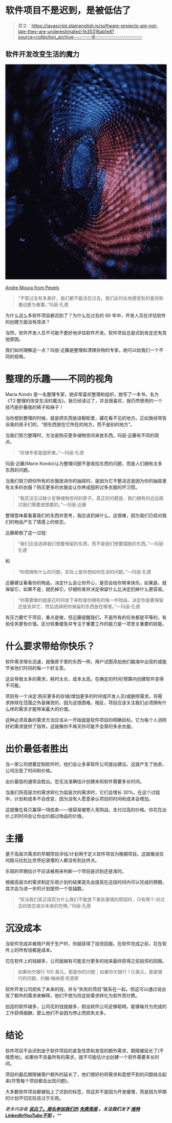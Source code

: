 # 软件项目不是迟到，是被低估了

> 原文：<https://javascript.plainenglish.io/software-projects-are-not-late-they-are-underestimated-fe35316ab1e8?source=collection_archive---------8----------------------->

## 软件开发改变生活的魔力

![](img/fc75e9592dec8e2c66648a5e8ce6f26e.png)

[Andre Moura from Pexels](https://www.pexels.com/photo/shiny-abstract-multicolored-background-with-stars-4021522)

> “不管过去有多美好，我们都不能活在过去。我们此时此地感受到的喜悦和激动更为重要。”玛丽·孔德

为什么这么多软件项目都迟到了？为什么在过去的 60 年中，开发人员在评估软件的创建方面没有改进？

当然，软件开发人员不可能不更好地评估软件开发。软件项目总是迟到肯定还有其他原因。

我们如何理解这一点？玛丽·近藤是整理和清理杂物的专家，她可以给我们一个不同的视角。

# **整理的乐趣——不同的视角**

Maria Kondo 是一名整理专家，她非常喜欢整理和组织，她写了一本书，名为《T2:整理的改变生活的魔法》。我已经读过了，并且很喜欢，我仍然使用的一个技巧是折叠我的裤子和袜子！

当你想到整理的时候，就是把东西放进橱柜里，藏在看不见的地方。正如我经常告诉我的孩子们的，“把东西放在它所在的地方，而不是别的地方”。

当我们努力整理时，方法是购买更多储物空间来放东西。玛丽·近藤有不同的观点。

> “存储专家是囤积者。”―玛丽·孔德

玛丽·近藤(Marie Kondo)认为整理问题不是收拾东西的问题，而是人们拥有太多东西的问题。

当我们努力把你所有的衣服放进你的抽屉时，是因为它不整洁还是因为你的抽屉里有太多的衣服？购买更多的衣服会让你养成囤积过多衣服的坏习惯。

> “我还没见过缺少足够储物空间的房子。真正的问题是，我们拥有的远远超过我们需要或想要的。”―玛丽·近藤

整理意味着看着我们的东西并思考，我应该扔掉什么，这很难，因为我们已经对我们的物品产生了情感上的依恋。

近藤颠倒了这一过程:

> “我们应该选择我们想要保留的东西，而不是我们想要摆脱的东西。”―玛丽·孔德

和

> “你想拥有什么的问题，实际上是你想如何生活的问题。”―玛丽·孔德

近藤建议看看你的物品，决定什么会让你开心，是否会给你带来快乐。如果是，就保留它，如果不是，就扔掉它。仔细检查并决定保留什么比决定扔掉什么更容易。

> “你需要做的就是花时间坐下来检查你拥有的每一件物品，决定你是要保留还是丢弃它，然后选择把你保留的东西放在哪里。”―玛丽·孔德

有压力要忙于项目，重点是做，但近藤提醒我们，不是所有的任务都是平等的，有些任务更有价值。区分轻重缓急并专注于重要工作的能力是一项至关重要的技能。

# **什么要求带给你快乐？**

软件需求增长迅速，就像房子里的东西一样。用户试图添加他们脑海中出现的或能节省他们时间的每一个好主意。

这会导致太多的需求，耗时太长，成本太高。在确定的时间/预算内创建软件变得不可能。

项目有一个决定:购买更多的存储(增加更多的时间或开发人员)或删除需求。将需求排除在范围之外是痛苦的，因为这很困难。相反，项目应该关注我们必须拥有什么样的需求才能带来最大的价值。

这种必须具备的需求方法应该从一开始就是软件项目的明确目标。它为每个人消除好的需求提供了指导。这就像你不再买你可能不会穿的多余衣服。

# **出价最低者胜出**

当一家公司想要定制软件时，他们会让多家软件公司提出建议。这就产生了拍卖，公司压低了时间和价格。

出价最低的通常会胜出。您无法准确估计创建未知软件需要多长时间。

当我们将高层次的需求转化为低层次的需求时，它们会增长 30%。在这个过程中，计划和成本不会改变，因为没有人愿意承认项目的时间和成本会增加。

这就像在易贝赢得一场拍卖——很容易被卷入竞购战，支付过高的价格。你花在出价上的时间会让你出价超过物品的价值。

# **主播**

基于高层次需求的早期项目评估/计划用于定义软件项目为晚期项目。这就像说任何跑马拉松比世界纪录慢的人都没有到达终点。

乐观的早期估计不应该被用来判断一个项目是迟到还是准时。

根据高层次的需求制定乐观计划的结果首先会提高在这段时间内可以完成的预期，其次会为进一步的计划提供一个低锚数。

> “但当我们真正探究为什么我们不能放下某些事情的原因时，只有两个:对过去的依恋或对未来的恐惧。”玛丽·孔德

# **沉没成本**

当软件完成并被用户用于生产时，你就获得了投资回报。在软件完成之前，花在软件上的所有钱都是成本。

花在软件上的钱越多，公司就越有可能支付更多的钱来最终获得之前投资的回报。

> 如果你欠银行 100 美元，那是你的问题；如果你欠银行 1 亿美元，那是银行的问题。约翰·梅纳德·凯恩斯

软件开发公司损失了未来的钱，并与“失败的项目”联系在一起，但这可以通过说出现了额外的需求来解释，他们不想为将这些需求转化为软件而付费。

创造的软件越多，公司花的钱就越多，假设软件公司足够聪明，能够每月为完成的工作获得报酬，那么他们不会因为停止而损失太多。

# **结论**

软件项目不会迟到由于软件项目的紧急性质和发现的额外需求，期限被延长了(不情愿地)。如果你不具备所有的需求，就不可能估计出创建一个软件需要多长时间。

项目的最后期限被用户额外的延长了，他们很好的将需求和意想不到的问题结合起来(尽管每个项目都会出现问题)。

大多数软件项目都被贴上了迟到的标签，但这并不是因为开发缓慢，而是因为早期的计划不切实际且过于乐观。

*更多内容看* [***说白了。报名参加我们的***](https://plainenglish.io/) **[***免费周报***](http://newsletter.plainenglish.io/) *。关注我们关于* [***推特***](https://twitter.com/inPlainEngHQ)[***LinkedIn***](https://www.linkedin.com/company/inplainenglish/)*[***YouTube***](https://www.youtube.com/channel/UCtipWUghju290NWcn8jhyAw)*[***不和***](https://discord.gg/GtDtUAvyhW) *。*****